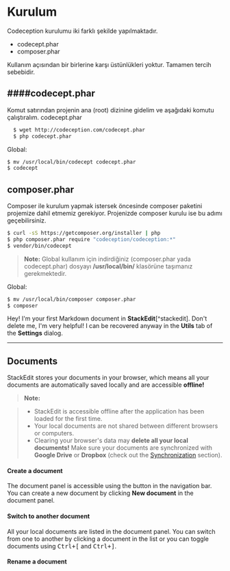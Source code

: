Kurulum
===================

Codeception kurulumu iki farklı şekilde yapılmaktadır.

- codecept.phar
- composer.phar
 
Kullanım açısından bir birlerine karşı üstünlükleri yoktur. Tamamen tercih sebebidir.

####codecept.phar
-------------

Komut satırından projenin ana (root) dizinine gidelim ve aşağıdaki komutu çalıştıralım.
codecept.phar

```sh
  $ wget http://codeception.com/codecept.phar
  $ php codecept.phar
```

Global:
```sh
$ mv /usr/local/bin/codecept codecept.phar
$ codecept
```
composer.phar
-------------
Composer ile kurulum yapmak istersek öncesinde composer paketini projemize dahil etmemiz gerekiyor. Projenizde composer kurulu ise bu adımı geçebilirsiniz.

```sh
$ curl -sS https://getcomposer.org/installer | php
$ php composer.phar require "codeception/codeception:*"
$ vendor/bin/codecept
```

> **Note:**
Global kullanım için indirdiğiniz  (composer.phar yada codecept.phar) dosyayı **/usr/local/bin/** klasörüne taşımanız gerekmektedir.

Global:
```sh
$ mv /usr/local/bin/composer composer.phar
$ composer
```



Hey! I'm your first Markdown document in **StackEdit**[^stackedit]. Don't delete me, I'm very helpful! I can be recovered anyway in the **Utils** tab of the <i class="icon-cog"></i> **Settings** dialog.

----------


Documents
-------------

StackEdit stores your documents in your browser, which means all your documents are automatically saved locally and are accessible **offline!**

> **Note:**

> - StackEdit is accessible offline after the application has been loaded for the first time.
> - Your local documents are not shared between different browsers or computers.
> - Clearing your browser's data may **delete all your local documents!** Make sure your documents are synchronized with **Google Drive** or **Dropbox** (check out the [<i class="icon-refresh"></i> Synchronization](#synchronization) section).

#### <i class="icon-file"></i> Create a document

The document panel is accessible using the <i class="icon-folder-open"></i> button in the navigation bar. You can create a new document by clicking <i class="icon-file"></i> **New document** in the document panel.

#### <i class="icon-folder-open"></i> Switch to another document

All your local documents are listed in the document panel. You can switch from one to another by clicking a document in the list or you can toggle documents using <kbd>Ctrl+[</kbd> and <kbd>Ctrl+]</kbd>.

#### <i class="icon-pencil"></i> Rename a document
